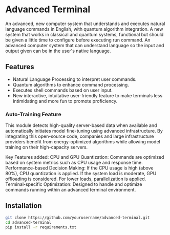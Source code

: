 # Advanced Terminal

An advanced, new computer system that understands and executes natural language commands in English, with quantum algorithm integration. A new system that works in classical and quantum systems, functional but should be given a little time to configure before executing run command. An advanced computer system that can understand language so the input and output given can be in the user's native language.

## Features

- Natural Language Processing to interpret user commands.
- Quantum algorithms to enhance command processing.
- Executes shell commands based on user input.
- New interactive, intuitative user-friendly feature to make terminals less intimidating and more fun to promote proficiency.

### Auto-Training Feature
This module detects high-quality server-based data when available and automatically initiates model fine-tuning using advanced infrastructure. By integrating this open-source code, companies and large infrastructure providers benefit from energy-optimized algorithms while allowing model training on their high-capacity servers.

Key Features added:
CPU and GPU Quantization: Commands are optimized based on system metrics such as CPU usage and response time.
Performance-based Decision Making: If the CPU usage is high (above 80%), CPU quantization is applied. If the system load is moderate, GPU offloading is considered. For lower loads, parallelization is applied.
Terminal-specific Optimization: Designed to handle and optimize commands running within an advanced terminal environment.

## Installation

```bash
git clone https://github.com/yourusername/advanced-terminal.git
cd advanced-terminal
pip install -r requirements.txt
